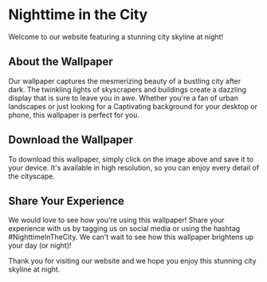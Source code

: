 <!--font:Poppins-->

# Nighttime in the City

Welcome to our website featuring a stunning city skyline at night!

## About the Wallpaper

Our wallpaper captures the mesmerizing beauty of a bustling city after dark. The twinkling lights of skyscrapers and buildings create a dazzling display that is sure to leave you in awe. Whether you're a fan of urban landscapes or just looking for a Cap<wbr>ti<wbr>va<wbr>ting background for your desktop or phone, this wallpaper is perfect for you.

## Download the Wallpaper

To download this wallpaper, simply click on the image above and save it to your device. It's available in high resolution, so you can enjoy every detail of the cityscape.

## Share Your Experience

We would love to see how you're using this wallpaper! Share your experience with us by tagging us on social media or using the hashtag #NighttimeInTheCity. We can't wait to see how this wallpaper brightens up your day (or night)!

Thank you for visiting our website and we hope you enjoy this stunning city skyline at night.

<!--

Write me markdown content of website with wallpaper:

"A city skyline at night"

The header of the page should not be copy of the text but rather a real content of the website which is using this wallpaper.


---


# Nighttime in the City

Welcome to our website featuring a stunning city skyline at night!

## About the Wallpaper

Our wallpaper captures the mesmerizing beauty of a bustling city after dark. The twinkling lights of skyscrapers and buildings create a dazzling display that is sure to leave you in awe. Whether you're a fan of urban landscapes or just looking for a Cap<wbr>ti<wbr>va<wbr>ting background for your desktop or phone, this wallpaper is perfect for you.

## Download the Wallpaper

To download this wallpaper, simply click on the image above and save it to your device. It's available in high resolution, so you can enjoy every detail of the cityscape.

## Share Your Experience

We would love to see how you're using this wallpaper! Share your experience with us by tagging us on social media or using the hashtag #NighttimeInTheCity. We can't wait to see how this wallpaper brightens up your day (or night)!

Thank you for visiting our website and we hope you enjoy this stunning city skyline at night.


---


Write me a Google font which is best fitting for the website.

Pick from the list:
- Exo 2
- Montserrat
- Poppins
- Open Sans
- Orbitron
- Barlow Condensed
- Dancing Script
- Lobster
- Roboto
- Playfair Display
- Great Vibes
- Inter
- Futura
- Raleway
- Lato
- IBM Plex Sans
- Alegreya


Write just the font name nothing else.


---


Poppins

-->
